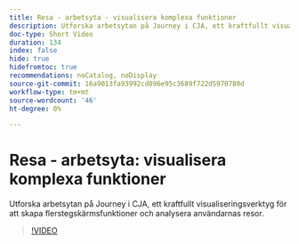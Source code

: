 ```yaml
---
title: Resa - arbetsyta - visualisera komplexa funktioner
description: Utforska arbetsytan på Journey i CJA, ett kraftfullt visualiseringsverktyg för att skapa flerstegskärmsfunktioner och analysera användarnas resor.
doc-type: Short Video
duration: 134
index: false
hide: true
hidefromtoc: true
recommendations: noCatalog, noDisplay
source-git-commit: 16a9013fa93992cd896e95c3689f722d5970789d
workflow-type: tm+mt
source-wordcount: '46'
ht-degree: 0%

---
```



# Resa - arbetsyta: visualisera komplexa funktioner

Utforska arbetsytan på Journey i CJA, ett kraftfullt visualiseringsverktyg för att skapa flerstegskärmsfunktioner och analysera användarnas resor.

<!-- 72_S103_3442450_134_journey-canvas-visualizing-complex-funnels -->
>[!VIDEO](https://video.tv.adobe.com/v/3458364/?learn=on&enablevpops=true)
